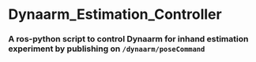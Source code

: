 # Dynaarm_Estimation_Controller

### A ros-python script to control Dynaarm for inhand estimation experiment by publishing on `/dynaarm/poseCommand`
